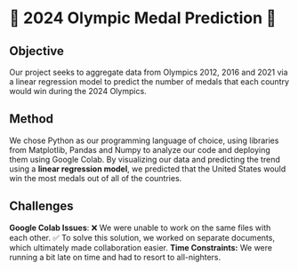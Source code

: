 # 🥇 2024 Olympic Medal Prediction 🥇

## Objective 
Our project seeks to aggregate data from Olympics 2012, 2016 and 2021 via a linear regression model to predict the number of medals that each country would win during the 2024 Olympics. 

## Method
We chose Python as our programming language of choice, using libraries from Matplotlib, Pandas and Numpy to analyze our code and deploying them using Google Colab. By visualizing our data and predicting the trend using a **linear regression model**, we predicted that the United States would win the most medals out of all of the countries.

## Challenges
**Google Colab Issues**: 
  ❌ We were unable to work on the same files with each other.
  ✅ To solve this solution, we worked on separate documents, which ultimately made collaboration easier.
**Time Constraints:** We were running a bit late on time and had to resort to all-nighters.
